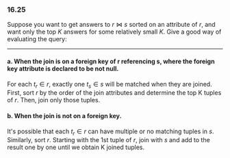 ### 16.25
Suppose you want to get answers to $r \bowtie s$ sorted on an attribute of $r$, and want only the top $K$ answers for some relatively small $K$. Give a good way of evaluating the query:

---
#### a. When the join is on a foreign key of r referencing s, where the foreign key attribute is declared to be not null.

For each $t_r \in r$, exactly one $t_s \in s$ will be matched when they are joined. First, sort $r$ by the order of the join attributes and determine the top K tuples of $r$. Then, join only those tuples.




#### b. When the join is not on a foreign key.

It's possible that each $t_r \in r$ can have multiple or no matching tuples in $s$.
Similarly, sort $r$. Starting with the 1st tuple of $r$, join with $s$ and add to the result one by one until we obtain K joined tuples.